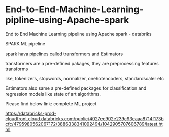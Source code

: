 # End-to-End-Machine-Learning-pipline-using-Apache-spark
End to End Machine Learning pipeline using Apache spark - databriks


SPARK ML pipeline

spark hava pipelines called transformers and Estimators

transformers are a pre-defined pakages, they are preprocessing features transforms

like, tokenizers, stopwords, normalizer, onehotencoders, standardscaler etc

Estimators also same a pre-defined packages for classification and regression models like state of art algorithms.


Please find below link: complete ML project

https://databricks-prod-cloudfront.cloud.databricks.com/public/4027ec902e239c93eaaa8714f173bcfc/4795980562067172/3886338341092494/1042905707606789/latest.html
